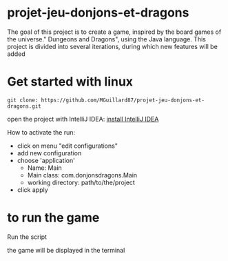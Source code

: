 # projet-jeu-donjons-et-dragons
The goal of this project is to create a game, inspired by the board games of the universe."
Dungeons and Dragons", using the Java language. This project is divided into several
iterations, during which new features will be added

# Get started with linux
```git clone: https://github.com/MGuillard87/projet-jeu-donjons-et-dragons.git```

open the project with IntelliJ IDEA: [install IntelliJ IDEA ](https://www.jetbrains.com/idea/download/#section=linux)

How to activate the run: 
- click on menu "edit configurations" 
- add new configuration
- choose 'application'
    - Name: Main
    - Main class: com.donjonsdragons.Main
    - working directory: path/to/the/project
 - click apply
 
 # to run the game
 Run the script
 
 the game will be displayed in the terminal
